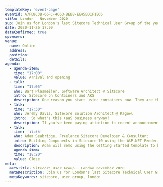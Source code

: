 ```yaml
---
templateKey: 'event-page'
eventId: A7FD8C3B-66FC-4C63-BEB8-EE45BD1F1B66
title: London - November 2020
sup: Join us for London's last Sitecore Technical User Group of the year! 
date: 2020-11-26 17:00
dateConfirmed: true
sponsors: 
venue:
  name: Online
  address: 
  position: 
  details: 
agenda:
  - agenda-item:
    time: "17:00"
    value: Arrival and opening
  - talk:
    time: "17:05"
    who: Bart Plasmeijer, Software Architect @ Sitecore
    intro: Sitecore on Containers and AKS
    description: One reason you start using containers now. They are the future… In this session, Bart will explain why you need to jump onto the container train.
  - talk:
    time: "17:30"
    who: Jeremy Davis, Sitecore Solution Architect @ Kagool
    intro:  So what's this CaaS business anyway?
    description: If you've been paying attention to recent announcements from Sitecore you may have heard talk about a new thing called CaaS or Content as a Service. Wondering what it's all about? Jeremy will try and explain…
  - talk:
    time: "17:55"
    who: Adam Seabridge, Freelance Sitecore Developer & Consultant
    intro: Building Components in Sitecore 10 using the ASP.NET Rendering SDK
    description: Adam will demo using the Getting Started template to build .Net Core Components for Sitecore 10 including and overview of the ASP.Net Rendering Host SDK and some useful Tips too. Plus there is Baby Yoda too, what more do you want?
  - agenda-item:
    time: "18:20"
    value: Close
meta:
  metaTitle: Sitecore User Group - London November 2020  
  metaDescription: Join us for London's last Sitecore Technical User Group of the year!
  metaKeywords: sitecore, user group, london
---
```


